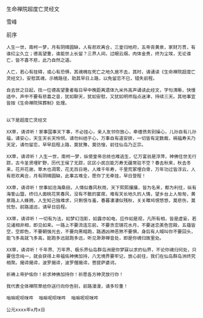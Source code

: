生命禅院超度亡灵经文

雪峰


前序

    人生一世，南柯一梦，月有阴晴圆缺，人有悲欢离合，三皇归地府，五帝丧黄泉，家财万贯，有谁红尘久立；德高望重，谁能世上长留？三界人间，过眼云烟，肉体金贵，终为尘埃，无论谁亡，皆不喜不悲，此乃自然之道。

    人亡，若心有挂碍，或心有恐惧，其魂魄在死亡之地久居不去，其时，请诵读《生命禅院超度亡灵经文》，安慰其魂，示魄路径，助其早日上路，以免留恋不已，错失前程。

    自去世之日起，找一位德高望重者每日早中晚距离遗体九米外高声诵读此经文，字句清晰，快慢适中，声中不要有悲喜之音，犹如聊天，犹如安慰，又犹如明师指点迷津，持续三天。其他事宜皆按《生命禅院殡葬制》处理。


    以下是超度亡灵经文

    XX草，请谛听！家事国事天下事，不必挂心，亲人友邻你放心，牵缠债务别操心，儿孙自有儿孙福，请安心，天生天长天怜悯，请勿纠结于心，万事自有道安排，一切皆有定数裁，祸福寿夭乃天定，请勿留恋，早早启程上路，莫犹豫，莫彷惶，前往仙岛乃正宗。

    XX草，请谛听！人生一世，南柯一梦，纵使皇帝总统也难逃生，亿万富翁是浮萍，神佛住世无行踪，古今圣贤埋旷野，历代王侯了无踪，区区小民岂能万寿无疆常驻不空？春去秋来，秋去冬来，花开花谢，草木也凋零，花无百日艳，人难千年寿，千里荒冢埋白骨，万年功过皆浮云，人有悲欢离合，月有阴晴圆缺，此事古难全，愿你了无牵挂，早日登程！

    XX草，请谛听！世事如沧海桑田，人情似春风秋雨，天下熙熙攘攘，皆为名来，都为利往，纵有海誓山盟，终归人面桃花笑春风，没有不散的宴席，难有天长地久的人情，望乡台上人匆匆，黄泉路上人蜂拥，人生知己独难求，只剩恨与羞，春暮凄凄似残秋，关关雎鸠恨悠悠，莫悲伤，莫忧愁，前路遥远，请早日启程。

    XX草，请谛听！一切有为法，如梦幻泡影，如露亦如电，应作如是观，凡所有相，皆是虚妄，若见诸相非相，即见如来。一路上不要流连忘前，不要贪恋镜花水月，不要迷恋美色宫殿，五蕴皆空，空即色，不要朝强光去，不要向黑暗跑，路遇凶神恶煞不要惧，身后有人喊叫你不要回头，能飞多高就飞多高，能跑多远就跑多远，听见渺渺禅音处，即是你魂归故里处。

    XX草，请谛听！千年界、万年界、极乐界仙岛群岛洲是你梦寐以求的仙界，不论你魂归何处，只要信念纯一，就会获得上帝福佑神佛加持，八无境界要牢记，放心前往，我们在仙岛群岛洲终究相聚。揭谛揭谛，波罗揭谛，波罗僧揭谛，菩提萨婆诃。

    祈祷上帝护佑你！祈求神佛加持你！祈愿各方神灵放行你！

    我代表全体禅院草给你送行向你告别，前路漫漫，请多珍重！

    嗡嘛呢呗咪吽  嗡嘛呢呗咪吽  嗡嘛呢呗咪吽

    公元xxxx年x月x日



